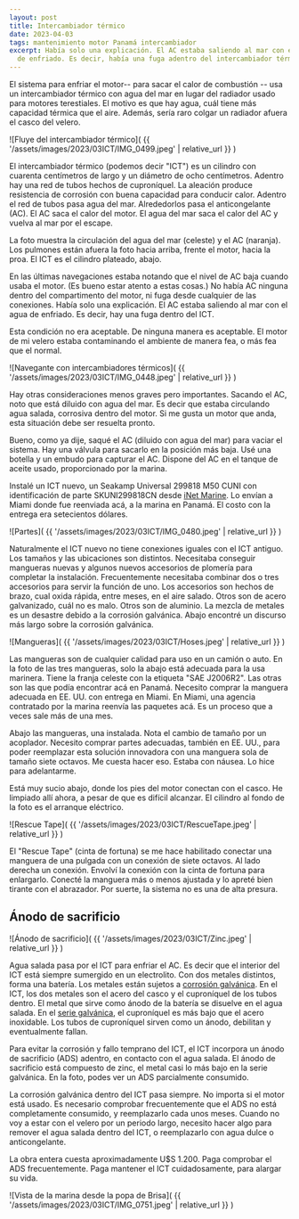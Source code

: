 ```yaml
---
layout: post
title: Intercambiador térmico
date: 2023-04-03
tags: mantenimiento motor Panamá intercambiador
excerpt: Había solo una explicación. El AC estaba saliendo al mar con el agua
  de enfriado. Es decir, había una fuga adentro del intercambiador térmico.
---
```


El sistema para enfriar el motor-- para sacar el calor de combustión
-- usa un intercambiador térmico con agua del mar en lugar del radiador
usado para motores terestiales.
El motivo es que hay agua, cuál tiene más capacidad térmica que el aire.
Además, sería raro colgar un radiador afuera el casco del velero.

![Fluye del intercambiador térmico](
  {{ '/assets/images/2023/03ICT/IMG_0499.jpeg' | relative_url }}
)

El intercambiador térmico (podemos decir "ICT") es un cilindro con cuarenta
centímetros de largo y un diámetro de ocho centímetros. Adentro hay una
red de tubos hechos de cuproníquel. La aleación produce resistencia
de corrosión con buena capacidad para conducir calor. Adentro el red de
tubos pasa agua del mar. Alrededorlos pasa el anticongelante (AC). El AC saca
el calor del motor. El agua del mar saca el calor del AC y vuelva al mar por el
escape.

La foto muestra la circulación del agua del mar (celeste) y el AC (naranja).
Los pulmones están afuera la foto hacia arriba, frente el motor, hacia la
proa. El ICT es el cilindro plateado, abajo.

En las últimas navegaciones estaba notando que el nivel de AC
baja cuando usaba el motor. (Es bueno estar atento a estas cosas.) No había
AC ninguna dentro del compartimento del motor, ni fuga desde
cualquier de las conexiones. Había solo una explicación. El AC
estaba saliendo al mar con el agua de enfriado. Es decir, hay una fuga dentro
del ICT.

Esta condición no era aceptable. De ninguna manera es aceptable. El motor
de mi velero estaba contaminando el ambiente de manera fea, o más fea que
el normal.

![Navegante con intercambiadores térmicos](
  {{ '/assets/images/2023/03ICT/IMG_0448.jpeg' | relative_url }}
)

Hay otras consideraciones menos graves pero importantes. Sacando el AC, noto
que está diluido con agua del mar. Es decir que estaba circulando agua
salada, corrosiva dentro del motor. Si me gusta un motor que anda, esta
situación debe ser resuelta pronto.

Bueno, como ya dije, saqué el AC (diluido con agua del mar) para vaciar el
sistema. Hay una válvula para sacarlo en la posición más baja. Usé una
botella y un embudo para capturar el AC. Dispone del AC en el tanque de
aceite usado, proporcionado por la marina.

Instalé un ICT nuevo, un Seakamp Universal 299818 M50 CUNI con identificación
de parte SKUNI299818CN desde [iNet Marine][inet]. Lo envían a Miami donde
fue reenviada acá, a la marina en Panamá. El costo con la entrega era
setecientos dólares.

![Partes](
  {{ '/assets/images/2023/03ICT/IMG_0480.jpeg' | relative_url }}
)

Naturalmente el ICT nuevo no tiene conexiones iguales con el ICT antiguo.
Los tamaños y las ubicaciones son distintos. Necesitaba conseguir mangueras
nuevas y algunos nuevos accesorios de plomería para completar la
instalación.  Frecuentemente necesitaba combinar dos o tres accesorios para
servir la función de uno. Los accesorios son hechos de brazo, cual oxida
rápida, entre meses, en el aire salado. Otros son de acero galvanizado, cuál no
es malo.  Otros son de aluminio. La mezcla de metales es un desastre debido a
la corrosión galvánica. Abajo encontré un discurso más largo sobre la corrosión
galvánica.

![Mangueras](
  {{ '/assets/images/2023/03ICT/Hoses.jpeg' | relative_url }}
)

Las mangueras son de cualquier calidad para uso en un camión o auto.
En la foto de las tres mangueras, solo la abajo está adecuada para la usa
marinera. Tiene la franja celeste con la etiqueta "SAE J2006R2". Las otras
son las que podía encontrar acá en Panamá. Necesito comprar la manguera
adecuada en EE. UU. con entrega en Miami. En Miami, una agencia contratado
por la marina reenvía las paquetes acá. Es un proceso que a veces sale más
de una mes.

Abajo las mangueras, una instalada. Nota el cambio de tamaño por un
acoplador. Necesito comprar partes adecuadas, también en EE. UU., para poder
reemplazar esta solución innovadora con una manguera sola de tamaño siete
octavos. Me cuesta hacer eso. Estaba con náusea. Lo hice para adelantarme.

Está muy sucio abajo, donde los pies del motor conectan con el casco.
He limpiado allí ahora, a pesar de que es difícil alcanzar. El cilindro
al fondo de la foto es el arranque eléctrico.

![Rescue Tape](
  {{ '/assets/images/2023/03ICT/RescueTape.jpeg' | relative_url }}
)

El "Rescue Tape" (cinta de fortuna) se me hace habilitado conectar una manguera de una pulgada
con un conexión de siete octavos. Al lado derecha un conexión. Envolví
la conexión con la cinta de fortuna para enlargarlo. Conecté la manguera
más o menos ajustada y lo apreté bien tirante con el abrazador. Por suerte,
la sistema no es una de alta presura.

## Ánodo de sacrificio

![Ánodo de sacrificio](
  {{ '/assets/images/2023/03ICT/Zinc.jpeg' | relative_url }}
)

Agua salada pasa por el ICT para enfriar el AC. Es decir que el interior
del ICT está siempre sumergido en un electrolito. Con dos metales distintos,
forma una batería. Los metales están sujetos a [corrosión galvánica][cg].
En el ICT, los dos metales son el acero del casco y el cuproníquel de los tubos
dentro. El metal que sirve como ánodo de la batería se disuelve en el agua
salada. En el [serie galvánica][serie], el cuproníquel es más bajo que el
acero inoxidable. Los tubos de cuproníquel sirven como un ánodo, debilitan y
eventualmente fallan.

Para evitar la corrosión y fallo temprano del ICT, el ICT incorpora
un ánodo de sacrificio (ADS) adentro, en contacto con el agua salada. El ánodo
de sacrificio está compuesto de zinc, el metal casi lo más bajo en la
serie galvánica. En la foto, podes ver un ADS parcialmente consumido.

La corrosión galvánica dentro del ICT pasa siempre. No importa si el motor
está usado. Es necesario comprobar frecuentemente que el ADS no está
completamente consumido, y reemplazarlo cada unos meses. Cuando no voy a
estar con el velero por un periodo largo, necesito hacer algo para
remover el agua salada dentro del ICT, o reemplazarlo con agua dulce o
anticongelante.

La obra entera cuesta aproximadamente U$S 1.200. Paga comprobar el
ADS frecuentemente. Paga mantener el ICT cuidadosamente, para alargar
su vida.

![Vista de la marina desde la popa de Brisa](
  {{ '/assets/images/2023/03ICT/IMG_0751.jpeg' | relative_url }}
)

[inet]: https://inetmarine.com/skuni299818cnheatexchangercuni.aspx
[cg]: https://es.wikipedia.org/wiki/Corrosi%C3%B3n_galv%C3%A1nica
[serie]: https://es.wikipedia.org/wiki/Serie_galv%C3%A1nica

